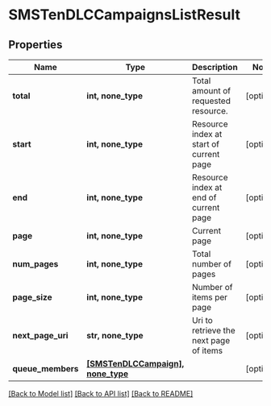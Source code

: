 # SMSTenDLCCampaignsListResult

## Properties
Name | Type | Description | Notes
------------ | ------------- | ------------- | -------------
**total** | **int, none_type** | Total amount of requested resource. | [optional] 
**start** | **int, none_type** | Resource index at start of current page | [optional] 
**end** | **int, none_type** | Resource index at end of current page | [optional] 
**page** | **int, none_type** | Current page | [optional] 
**num_pages** | **int, none_type** | Total number of pages | [optional] 
**page_size** | **int, none_type** | Number of items per page | [optional] 
**next_page_uri** | **str, none_type** | Uri to retrieve the next page of items | [optional] 
**queue_members** | [**[SMSTenDLCCampaign], none_type**](SMSTenDLCCampaign.md) |  | [optional] 

[[Back to Model list]](../README.md#documentation-for-models) [[Back to API list]](../README.md#documentation-for-api-endpoints) [[Back to README]](../README.md)


